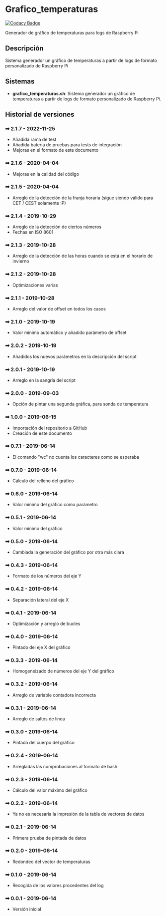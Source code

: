 # Grafico_temperaturas

[![Codacy Badge](https://api.codacy.com/project/badge/Grade/e039a4c77e2c4c22b78607ce93413984)](https://app.codacy.com/gh/Veltys/Grafico_temperaturas?utm_source=github.com&utm_medium=referral&utm_content=Veltys/Grafico_temperaturas&utm_campaign=Badge_Grade)

Generador de gráfico de temperaturas para logs de Raspberry Pi

## Descripción
Sistema generador un gráfico de temperaturas a partir de logs de formato personalizado de Raspberry Pi

## Sistemas
- **grafico_temperaturas.sh**: Sistema generador un gráfico de temperaturas a partir de logs de formato personalizado de Raspberry Pi.

## Historial de versiones
### ➡ 2.1.7 - 2022-11-25
- Añadida rama de test
- Añadida batería de pruebas para tests de integración
- Mejoras en el formato de este documento

### ➡ 2.1.6 - 2020-04-04
- Mejoras en la calidad del código

### ➡ 2.1.5 - 2020-04-04
- Arreglo de la detección de la franja horaria (sigue siendo válido para CET / CEST solamente :P)

### ➡ 2.1.4 - 2019-10-29
- Arreglo de la detección de ciertos números
- Fechas en ISO 8601

### ➡ 2.1.3 - 2019-10-28
- Arreglo de la detección de las horas cuando se está en el horario de invierno

### ➡ 2.1.2 - 2019-10-28
- Optimizaciones varias

### ➡ 2.1.1 - 2019-10-28
- Arreglo del valor de offset en todos los casos

### ➡ 2.1.0 - 2019-10-19
- Valor mínimo automático y añadido parámetro de offset

### ➡ 2.0.2 - 2019-10-19
- Añadidos los nuevos parámetros en la descripción del script

### ➡ 2.0.1 - 2019-10-19
- Arreglo en la sangría del script

### ➡ 2.0.0 - 2019-09-03
- Opción de pintar una segunda gráfica, para sonda de temperatura

### ➡ 1.0.0 - 2019-06-15
- Importación del repositorio a GitHub
- Creación de este documento

### ➡ 0.7.1 - 2019-06-14
- El comando "wc" no cuenta los caracteres como se esperaba

### ➡ 0.7.0 - 2019-06-14
- Cálculo del relleno del gráfico

### ➡ 0.6.0 - 2019-06-14
- Valor mínimo del gráfico como parámetro

### ➡ 0.5.1 - 2019-06-14
- Valor mínimo del gráfico

### ➡ 0.5.0 - 2019-06-14
- Cambiada la generación del gráfico por otra más clara

### ➡ 0.4.3 - 2019-06-14
- Formato de los números del eje Y

### ➡ 0.4.2 - 2019-06-14
- Separación lateral del eje X

### ➡ 0.4.1 - 2019-06-14
- Optimización y arreglo de bucles

### ➡ 0.4.0 - 2019-06-14
- Pintado del eje X del gráfico

### ➡ 0.3.3 - 2019-06-14
- Homogeneizado de números del eje Y del gráfico

### ➡ 0.3.2 - 2019-06-14
- Arreglo de variable contadora incorrecta

### ➡ 0.3.1 - 2019-06-14
- Arreglo de saltos de línea

### ➡ 0.3.0 - 2019-06-14
- Pintada del cuerpo del gráfico

### ➡ 0.2.4 - 2019-06-14
- Arregladas las comprobaciones al formato de bash

### ➡ 0.2.3 - 2019-06-14
- Cálculo del valor máximo del gráfico

### ➡ 0.2.2 - 2019-06-14
- Ya no es necesaria la impresión de la tabla de vectores de datos

### ➡ 0.2.1 - 2019-06-14
- Primera prueba de pintada de datos

### ➡ 0.2.0 - 2019-06-14
- Redondeo del vector de temperaturas

### ➡ 0.1.0 - 2019-06-14
- Recogida de los valores procedentes del log

### ➡ 0.0.1 - 2019-06-14
- Versión inicial